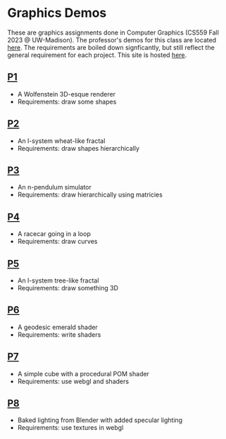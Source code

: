 # Graphics Demos

These are graphics assignments done in Computer Graphics (CS559 Fall 2023 @ UW-Madison).
The professor's demos for this class are located [here](https://github.com/sifakis/CS559F23_Demos).
The requirements are boiled down signficantly, but still reflect the general requirement for each project. 
This site is hosted [here](https://iyadhamid.github.io/GraphicsDemos).

## [P1](https://iyadhamid.github.io/GraphicsDemos/P1/p1.html)
- A Wolfenstein 3D-esque renderer
- Requirements: draw some shapes
## [P2](https://iyadhamid.github.io/GraphicsDemos/P2/p2.html)
- An l-system wheat-like fractal
- Requirements: draw shapes hierarchically
## [P3](https://iyadhamid.github.io/GraphicsDemos/P3/p3.html)
- An n-pendulum simulator
- Requirements: draw hierarchically using matricies
## [P4](https://iyadhamid.github.io/GraphicsDemos/P4/p4.html)
- A racecar going in a loop
- Requirements: draw curves
## [P5](https://iyadhamid.github.io/GraphicsDemos/P5/p5.html)
- An l-system tree-like fractal
- Requirements: draw something 3D
## [P6](https://github.com/IyadHamid/GraphicsDemos/tree/main/P6)
- A geodesic emerald shader
- Requirements: write shaders
## [P7](https://iyadhamid.github.io/GraphicsDemos/P7/p7.html)
- A simple cube with a procedural POM shader
- Requirements: use webgl and shaders
## [P8](https://iyadhamid.github.io/GraphicsDemos/P8/p8.html)
- Baked lighting from Blender with added specular lighting
- Requirements: use textures in webgl
